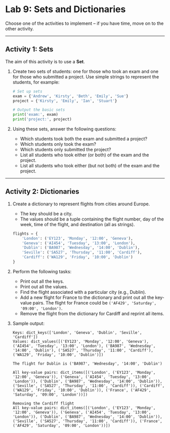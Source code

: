 # Lab 9: Sets and Dictionaries

Choose one of the activities to implement – if you have time, move on to the other activity.

---

## Activity 1: Sets

The aim of this activity is to use a **Set**.

1. Create two sets of students: one for those who took an exam and one for those who submitted a project. Use simple strings to represent the students, for example:

   ```python
   # Set up sets
   exam = {'Andrew', 'Kirsty', 'Beth', 'Emily', 'Sue'}
   project = {'Kirsty', 'Emily', 'Ian', 'Stuart'}
   
   # Output the basic sets
   print('exam:', exam)
   print('project:', project)
   ```

2. Using these sets, answer the following questions:

   - Which students took both the exam and submitted a project?
   - Which students only took the exam?
   - Which students only submitted the project?
   - List all students who took either (or both) of the exam and the project.
   - List all students who took either (but not both) of the exam and the project.

---

## Activity 2: Dictionaries

1. Create a dictionary to represent flights from cities around Europe.

   - The key should be a city.
   - The values should be a tuple containing the flight number, day of the week, time of the flight, and destination (all as strings).

   ```python
   flights = {
       'London': ('EY123', 'Monday', '12:00', 'Geneva'),
       'Geneva': ('AI454', 'Tuesday', '13:00', 'London'),
       'Dublin': ('BA987', 'Wednesday', '14:00', 'Dublin'),
       'Seville': ('SA527', 'Thursday', '11:00', 'Cardiff'),
       'Cardiff': ('WA129', 'Friday', '10:00', 'Dublin')
   }
   ```

2. Perform the following tasks:

   - Print out all the keys.
   - Print out all the values.
   - Find the flight associated with a particular city (e.g., Dublin).
   - Add a new flight for France to the dictionary and print out all the key-value pairs. The flight for France could be `('AF429', 'Saturday', '09:00', 'London')`.
   - Remove the flight from the dictionary for Cardiff and reprint all items.

3. Sample output:

   ```
   Keys: dict_keys(['London', 'Geneva', 'Dublin', 'Seville', 'Cardiff'])
   Values: dict_values([('EY123', 'Monday', '12:00', 'Geneva'), ('AI454', 'Tuesday', '13:00', 'London'), ('BA987', 'Wednesday', '14:00', 'Dublin'), ('SA527', 'Thursday', '11:00', 'Cardiff'), ('WA129', 'Friday', '10:00', 'Dublin')])

   The flight for Dublin is ('BA987', 'Wednesday', '14:00', 'Dublin')

   All key-value pairs: dict_items([('London', ('EY123', 'Monday', '12:00', 'Geneva')), ('Geneva', ('AI454', 'Tuesday', '13:00', 'London')), ('Dublin', ('BA987', 'Wednesday', '14:00', 'Dublin')), ('Seville', ('SA527', 'Thursday', '11:00', 'Cardiff')), ('Cardiff', ('WA129', 'Friday', '10:00', 'Dublin')), ('France', ('AF429', 'Saturday', '09:00', 'London'))])

   Removing the Cardiff flight
   All key-value pairs: dict_items([('London', ('EY123', 'Monday', '12:00', 'Geneva')), ('Geneva', ('AI454', 'Tuesday', '13:00', 'London')), ('Dublin', ('BA987', 'Wednesday', '14:00', 'Dublin')), ('Seville', ('SA527', 'Thursday', '11:00', 'Cardiff')), ('France', ('AF429', 'Saturday', '09:00', 'London'))])
   ```
